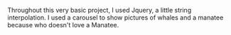 Throughout this very basic project, I used Jquery, a little string interpolation. I used a carousel to show pictures of whales and a manatee because who doesn't love a Manatee.
